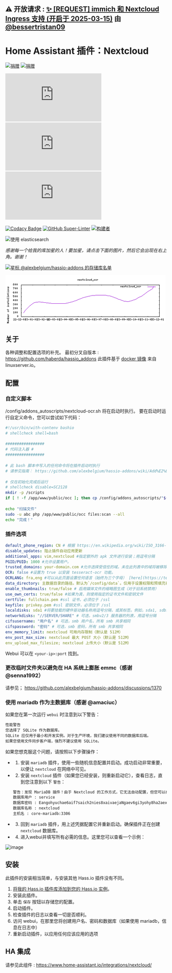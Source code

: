 ## &#9888; 开放请求 : [✨ [REQUEST] immich 和 Nextcloud Ingress 支持 (开启于 2025-03-15)](https://github.com/alexbelgium/hassio-addons/issues/1812) 由 [@bessertristan09](https://github.com/bessertristan09)
# Home Assistant 插件：Nextcloud

[![捐赠][donation-badge]](https://www.buymeacoffee.com/alexbelgium)
[![捐赠][paypal-badge]](https://www.paypal.com/donate/?hosted_button_id=DZFULJZTP3UQA)

![版本](https://img.shields.io/badge/dynamic/json?label=版本&query=%24.version&url=https%3A%2F%2Fraw.githubusercontent.com%2Falexbelgium%2Fhassio-addons%2Fmaster%2Fnextcloud%2Fconfig.json)
![入口](https://img.shields.io/badge/dynamic/json?label=入口&query=%24.ingress&url=https%3A%2F%2Fraw.githubusercontent.com%2Falexbelgium%2Fhassio-addons%2Fmaster%2Fnextcloud%2Fconfig.json)
![架构](https://img.shields.io/badge/dynamic/json?color=success&label=架构&query=%24.arch&url=https%3A%2F%2Fraw.githubusercontent.com%2Falexbelgium%2Fhassio-addons%2Fmaster%2Fnextcloud%2Fconfig.json)

[![Codacy Badge](https://app.codacy.com/project/badge/Grade/9c6cf10bdbba45ecb202d7f579b5be0e)](https://www.codacy.com/gh/alexbelgium/hassio-addons/dashboard?utm_source=github.com&utm_medium=referral&utm_content=alexbelgium/hassio-addons&utm_campaign=Badge_Grade)
[![GitHub Super-Linter](https://img.shields.io/github/actions/workflow/status/alexbelgium/hassio-addons/weekly-supelinter.yaml?label=Lint%20代码%20库)](https://github.com/alexbelgium/hassio-addons/actions/workflows/weekly-supelinter.yaml)
[![构建者](https://img.shields.io/github/actions/workflow/status/alexbelgium/hassio-addons/onpush_builder.yaml?label=构建者)](https://github.com/alexbelgium/hassio-addons/actions/workflows/onpush_builder.yaml)

[donation-badge]: https://img.shields.io/badge/Buy%20me%20a%20coffee%20(no%20paypal)-%23d32f2f?logo=buy-me-a-coffee&style=flat&logoColor=white
[paypal-badge]: https://img.shields.io/badge/Buy%20me%20a%20coffee%20with%20Paypal-0070BA?logo=paypal&style=flat&logoColor=white

![使用 elasticsearch][elasticsearch-shield]

_感谢每一个给我的库加星的人！要加星，请点击下面的图片，然后它会出现在右上角。谢谢！_

[![星标 @alexbelgium/hassio-addons 的存储库名单](https://raw.githubusercontent.com/alexbelgium/hassio-addons/master/.github/stars2.svg)](https://github.com/alexbelgium/hassio-addons/stargazers)

![下载演变](https://raw.githubusercontent.com/alexbelgium/hassio-addons/master/nextcloud/stats.png)

## 关于

各种调整和配置选项的补充。
最初分叉自版本 : https://github.com/haberda/hassio_addons
此插件基于 [docker 镜像](https://github.com/linuxserver/docker-nextcloud) 来自 linuxserver.io。

## 配置

### 自定义脚本

/config/addons_autoscripts/nextcloud-ocr.sh 将在启动时执行。
要在启动时运行自定义命令，您可以尝试如下代码：
```bash
#!/usr/bin/with-contenv bashio
# shellcheck shell=bash

#################
# 代码注入器 #
#################

# 此 bash 脚本中写入的任何命令将在插件启动时执行
# 请参见指南： https://github.com/alexbelgium/hassio-addons/wiki/Add%E2%80%90ons-feature-:-customisation

# 仅在初始化完成后运行
# shellcheck disable=SC2128
mkdir -p /scripts
if [ ! -f /app/www/public/occ ]; then cp /config/addons_autoscripts/"$(basename "${BASH_SOURCE}")" /scripts/ && exit 0; fi

echo "扫描文件"
sudo -u abc php /app/www/public/occ files:scan --all
echo "完成！"
```

### 插件选项

```yaml
default_phone_region: CN # 根据 https://en.wikipedia.org/wiki/ISO_3166-1_alpha-2#Officially_assigned_code_elements 定义默认手机地区
disable_updates: 阻止插件自动应用更新
additional_apps: vim,nextcloud #指定额外的 apk 文件进行安装；用逗号分隔
PGID/PUID: 1000 #允许设置用户。
trusted_domains: your-domain.com #允许选择受信任的域。未在此列表中的域将被移除，除了初始配置中使用的第一个域。
OCR: false #设置为 true 以安装 tesseract-ocr 功能。
OCRLANG: fra,eng #可以从此页面设置任何语言（始终为三个字母） [here](https://tesseract-ocr.github.io/tessdoc/Data-Files#data-files-for-version-400-november-29-2016)。
data_directory: 主数据目录的路径。默认为`/config/data`。仅用于设置权限和预填充初始安装模板。一旦初始安装完成，无法更改它。
enable_thumbnails: true/false # 启用媒体文件的缩略图生成（对于旧系统禁用）
use_own_certs: true/false #如果为真，则使用指定的证书文件和密钥文件
certfile: fullchain.pem #ssl 证书，必须位于 /ssl
keyfile: privkey.pem #ssl 密钥文件，必须位于 /ssl
localdisks: sda1 #将要挂载的硬件驱动器名称用逗号分隔，或其标签。例如，sda1, sdb1, MYNAS...
networkdisks: "//SERVER/SHARE" # 可选，smbv2/3 服务器的列表，用逗号分隔
cifsusername: "用户名" # 可选，smb 用户名，所有 smb 共享相同
cifspassword: "密码" # 可选，smb 密码，所有 smb 共享相同
env_memory_limit: nextcloud 可用内存限制（默认是 512M）
env_post_max_size: nextcloud 最大 POST 大小（默认是 512M）
env_upload_max_filesize; nextcloud 上传大小（默认是 512M）
```

Webui 可以在 `<your-ip>:port` 找到。

### 更改临时文件夹以避免在 HA 系统上膨胀 emmc（感谢 @senna1992）

请参见； https://github.com/alexbelgium/hassio-addons/discussions/1370

### 使用 mariadb 作为主数据库（感谢 @amaciuc）

如果您在第一次运行 `webui` 时注意到以下警告：

```bash
性能警告
您选择了 SQLite 作为数据库。
SQLite 应仅用于最小和开发实例。对于生产环境，我们建议使用不同的数据库后端。
如果您使用文件同步客户端，强烈不建议使用 SQLite。
```

如果您想克服这个问题，请按照以下步骤操作：

- 1. 安装 `mariadb` 插件，使用一些随机信息配置并启动。成功启动非常重要，以便让 `nextcloud` 在网络中可见。
- 2. 安装 `nextcloud` 插件（如果您已经安装，则重新启动它），查看日志，直到您注意到以下 `警告`：

  ```bash
  警告：发现 MariaDB 插件！由于 Nextcloud 的工作方式，它无法自动配置，但您可以在第一次运行 Web UI 时手动配置它，使用以下值：
  数据库用户 : service
  数据库密码 : Eangohyuchae6aif7saich2nies8xaivaejaNgaev6gi3yohy8ha2aexaetei6oh
  数据库名称 : nextcloud
  主机名 : core-mariadb:3306
  ```

- 3. 回到 `mariadb` 插件，用上述凭据配置它并重新启动。确保插件正在创建 `nextcloud` 数据库。
- 4. 进入webui并填写所有必需的信息。这里您可以查看一个示例：

![image](https://user-images.githubusercontent.com/19391765/207888717-50b43002-a5e2-4782-b5c9-1f582309df2b.png)

## 安装

此插件的安装相当简单，与安装其他 Hass.io 插件没有不同。

1. [将我的 Hass.io 插件库添加到您的 Hass.io 实例][repository]。
1. 安装此插件。
1. 单击 `保存` 按钮以存储您的配置。
1. 启动插件。
1. 检查插件的日志以查看一切是否顺利。
1. 访问 webui，在那里您将创建用户名、密码和数据库（如果使用 mariadb，信息在日志中）
1. 重新启动插件，以应用任何应该应用的选项

## HA 集成

请参见此组件 : https://www.home-assistant.io/integrations/nextcloud/

[repository]: https://github.com/alexbelgium/hassio-addons
[elasticsearch-shield]: https://img.shields.io/badge/Elasticsearch-optional-blue.svg?logo=elasticsearch